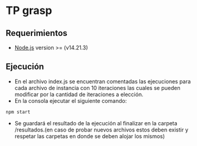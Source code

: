 # TP grasp
## Requerimientos
  - [Node.js](https://nodejs.org/es/) version >= (v14.21.3)
## Ejecución
  - En el archivo index.js se encuentran comentadas las ejecuciones para cada archivo de instancia con 10 iteraciones las cuales se pueden modificar por la cantidad de iteraciones a elección. 
  - En la consola ejecutar el siguiente comando: 
  <pre><code>npm start</pre></code>
  - Se guardará el resultado de la ejecución al finalizar en la carpeta /resultados.(en caso de probar nuevos archivos estos deben existir y respetar las carpetas en donde se deben alojar los mismos) 
